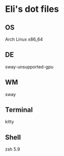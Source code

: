 # Eli's dot files

## OS
Arch Linux x86_64

## DE
sway-unsupported-gpu

## WM
sway

## Terminal
kitty

## Shell
zsh 5.9
